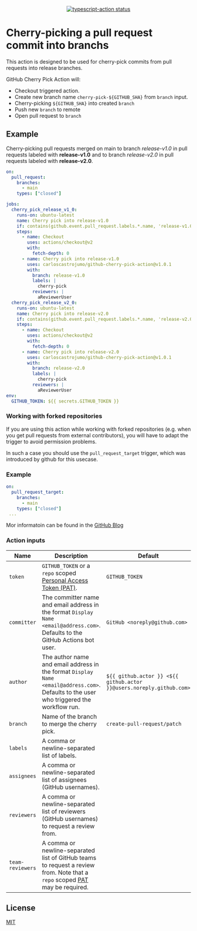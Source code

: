 <p align="center">
  <a href="https://github.com/actions/typescript-action/actions"><img alt="typescript-action status" src="https://github.com/actions/typescript-action/workflows/build-test/badge.svg"></a>
</p>

# Cherry-picking a pull request commit into branchs

This action is designed to be used for cherry-pick commits from pull requests into release branches.

GitHub Cherry Pick Action will:

- Checkout triggered action.
- Create new branch name `cherry-pick-${GITHUB_SHA}` from `branch` input.
- Cherry-picking `${GITHUB_SHA}` into created `branch`
- Push new `branch` to remote
- Open pull request to `branch`

## Example

Cherry-picking pull requests merged on main to branch *release-v1.0* in pull requests labeled with **release-v1.0** and to branch *release-v2.0* in pull requests labeled with **release-v2.0**.

```yml
on:
  pull_request:
    branches:
      - main
    types: ["closed"]

jobs:
  cherry_pick_release_v1_0:
    runs-on: ubuntu-latest
    name: Cherry pick into release-v1.0
    if: contains(github.event.pull_request.labels.*.name, 'release-v1.0')
    steps:
      - name: Checkout
        uses: actions/checkout@v2
        with:
          fetch-depth: 0
      - name: Cherry pick into release-v1.0
        uses: carloscastrojumo/github-cherry-pick-action@v1.0.1
        with:
          branch: release-v1.0
          labels: |
            cherry-pick
          reviewers: |
            aReviewerUser
  cherry_pick_release_v2_0:
    runs-on: ubuntu-latest
    name: Cherry pick into release-v2.0
    if: contains(github.event.pull_request.labels.*.name, 'release-v2.0')
    steps:
      - name: Checkout
        uses: actions/checkout@v2
        with:
          fetch-depth: 0
      - name: Cherry pick into release-v2.0
        uses: carloscastrojumo/github-cherry-pick-action@v1.0.1
        with:
          branch: release-v2.0
          labels: |
            cherry-pick
          reviewers: |
            aReviewerUser
env:
  GITHUB_TOKEN: ${{ secrets.GITHUB_TOKEN }}
```

### Working with forked repositories

If you are using this action while working with forked repositories (e.g. when you get pull requests from external contributors), you will have to adapt the trigger to avoid permission problems.

In such a case you should use the `pull_request_target` trigger, which was introduced by github for this usecase.

### Example 

```yml
on:
  pull_request_target:
    branches:
      - main
    types: ["closed"]
 ...
```
Mor informatoin can be found in the [GitHub Blog](https://github.blog/2020-08-03-github-actions-improvements-for-fork-and-pull-request-workflows/#improvements-for-public-repository-forks)

### Action inputs

| Name | Description | Default |
| --- | --- | --- |
| `token` | `GITHUB_TOKEN` or a `repo` scoped [Personal Access Token (PAT)](https://docs.github.com/en/github/authenticating-to-github/creating-a-personal-access-token). | `GITHUB_TOKEN` |
| `committer` | The committer name and email address in the format `Display Name <email@address.com>`. Defaults to the GitHub Actions bot user. | `GitHub <noreply@github.com>` |
| `author` | The author name and email address in the format `Display Name <email@address.com>`. Defaults to the user who triggered the workflow run. | `${{ github.actor }} <${{ github.actor }}@users.noreply.github.com>` |
| `branch` | Name of the branch to merge the cherry pick. | `create-pull-request/patch` |
| `labels` | A comma or newline-separated list of labels. | |
| `assignees` | A comma or newline-separated list of assignees (GitHub usernames). | |
| `reviewers` | A comma or newline-separated list of reviewers (GitHub usernames) to request a review from. | |
| `team-reviewers` | A comma or newline-separated list of GitHub teams to request a review from. Note that a `repo` scoped [PAT](https://docs.github.com/en/github/authenticating-to-github/creating-a-personal-access-token) may be required. | |

## License

[MIT](LICENSE)

